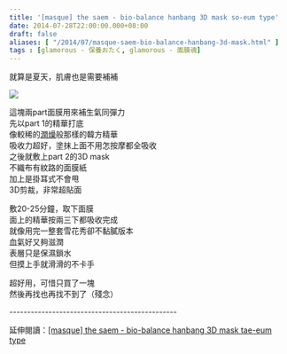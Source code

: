 ```yaml
---
title: '[masque] the saem - bio-balance hanbang 3D mask so-eum type'
date: 2014-07-28T22:00:00.000+08:00
draft: false
aliases: [ "/2014/07/masque-saem-bio-balance-hanbang-3d-mask.html" ]
tags : [glamorous - 保養おたく, glamorous - 面膜魂]
---
```


就算是夏天，肌膚也是需要補補  

![](/images/thesaemsoeum.jpg)

這塊兩part面膜用來補生氣同彈力  
先以part 1的精華打底  
像較稀的[潤燥](https://hidie.net/sulwhasooessence/)般那樣的韓方精華  
吸收力超好，塗抹上面不用怎按摩都全吸收  
之後就敷上part 2的3D mask  
不織布有紋路的面膜紙  
加上是掛耳式不會甩  
3D剪裁，非常超貼面  

  

敷20-25分鐘，取下面膜  
面上的精華按兩三下都吸收完成  
就像用完一整套雪花秀卻不黏膩版本  
血氣好又夠滋潤  
表層只是保濕鎖水  
但摸上手就滑滑的不卡手

  

超好用，可惜只買了一塊  
然後再找也再找不到了（殘念）

  
  
\-----------------------------------------------  
  
延伸閱讀：[\[masque\] the saem - bio-balance hanbang 3D mask tae-eum type](https://hidie.net/thesaemtaeeum/)
